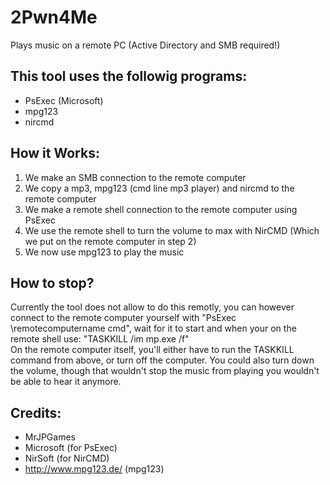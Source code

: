 # 2Pwn4Me
Plays music on a remote PC (Active Directory and SMB required!)

This tool uses the followig programs:
----
 - PsExec (Microsoft)
 - mpg123
 - nircmd

How it Works:
----
1. We make an SMB connection to the remote computer<br>
2. We copy a mp3, mpg123 (cmd line mp3 player) and nircmd to the remote computer<br>
3. We make a remote shell connection to the remote computer using PsExec<br>
4. We use the remote shell to turn the volume to max with NirCMD (Which we put on the remote computer in step 2)<br>
5. We now use mpg123 to play the music<br>

How to stop?
----
Currently the tool does not allow to do this remotly, you can however connect to the remote computer yourself with "PsExec \\remotecomputername cmd", wait for it to start and when your on the remote shell use: "TASKKILL /im mp.exe /f"<br>
On the remote computer itself, you'll either have to run the TASKKILL command from above, or turn off the computer. You could also turn down the volume, though that wouldn't stop the music from playing you wouldn't be able to hear it anymore.

Credits:
----
- MrJPGames
- Microsoft (for PsExec)
- NirSoft (for NirCMD)
- http://www.mpg123.de/ (mpg123)
